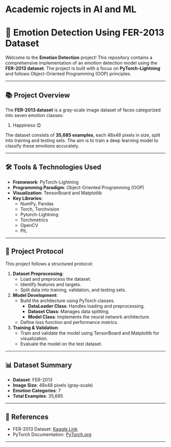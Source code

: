 # Academic rojects in AI and ML

# 🤖 Emotion Detection Using FER-2013 Dataset

Welcome to the **Emotion Detection** project! This repository contains a comprehensive implementation of an emotion detection model using the **FER-2013 dataset**. The project is built with a focus on **PyTorch-Lightning** and follows Object-Oriented Programming (OOP) principles.

---

## 📚 Project Overview

The **FER-2013 dataset** is a gray-scale image dataset of faces categorized into seven emotion classes:
1. Happiness 😊  


The dataset consists of **35,685 examples**, each 48x48 pixels in size, split into training and testing sets. The aim is to train a deep learning model to classify these emotions accurately.

---

## 🛠️ Tools & Technologies Used

- **Framework**: PyTorch-Lightning
- **Programming Paradigm**: Object-Oriented Programming (OOP)
- **Visualization**: TensorBoard and Matplotlib
- **Key Libraries**:
  - NumPy, Pandas
  - Torch, Torchvision
  - Pytorch-Lightning
  - Torchmetrics
  - OpenCV
  - PIL

---

## 🎯 Project Protocol

This project follows a structured protocol:
1. **Dataset Preprocessing**:
   - Load and preprocess the dataset.
   - Identify features and targets.
   - Split data into training, validation, and testing sets.
2. **Model Development**:
   - Build the architecture using PyTorch classes.
     - **DataLoader Class**: Handles loading and preprocessing.
     - **Dataset Class**: Manages data splitting.
     - **Model Class**: Implements the neural network architecture.
   - Define loss function and performance metrics.
3. **Training & Validation**:
   - Train and validate the model using TensorBoard and Matplotlib for visualization.
   - Evaluate the model on the test dataset.

---

## 📊 Dataset Summary

- **Dataset**: FER-2013
- **Image Size**: 48x48 pixels (gray-scale)
- **Emotion Categories**: 7
- **Total Examples**: 35,685

---

## 📑 References

- FER-2013 Dataset: [Kaggle Link](https://www.kaggle.com/datasets/ananthu017/emotion-detection-fer)
- PyTorch Documentation: [PyTorch.org](https://pytorch.org/)

---
